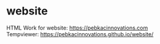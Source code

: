 # website
HTML Work for website: https://pebkacinnovations.com  
Tempviewer: https://pebkacinnovations.github.io/website/
